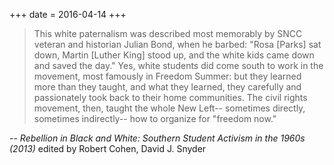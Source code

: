 +++
date = 2016-04-14
+++

> This white paternalism was described most memorably by SNCC veteran and historian Julian Bond, when he barbed: "Rosa [Parks] sat down, Martin [Luther King] stood up, and the white kids came down and saved the day." Yes, white students did come south to work in the movement, most famously in Freedom Summer: but they learned more than they taught, and what they learned, they carefully and passionately took back to their home communities. The civil rights movement, then, taught the whole New Left-- sometimes directly, sometimes indirectly-- how to organize for "freedom now."

-- *Rebellion in Black and White: Southern Student Activism in the 1960s (2013)* edited by Robert Cohen, David J. Snyder
